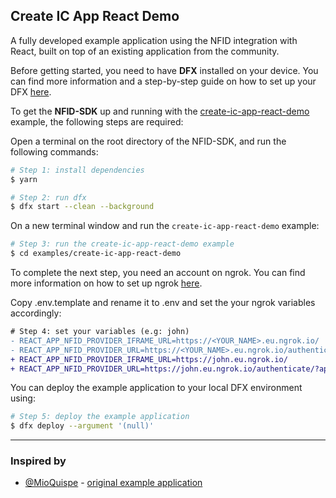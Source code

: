 ## Create IC App React Demo

A fully developed example application using the NFID integration with React, built on top of an existing application from the community.

Before getting started, you need to have **DFX** installed on your device. You can find more information and a step-by-step guide on how to set up your DFX [here](https://smartcontracts.org/docs/developers-guide/install-upgrade-remove.html). 

To get the **NFID-SDK** up and running with the [create-ic-app-react-demo](./examples/create-ic-app-react-demo/) example, the following steps are required: 

Open a terminal on the root directory of the NFID-SDK, and run the following commands:

```bash
# Step 1: install dependencies
$ yarn

# Step 2: run dfx 
$ dfx start --clean --background
```

On a new terminal window and run the `create-ic-app-react-demo` example:

```bash
# Step 3: run the create-ic-app-react-demo example
$ cd examples/create-ic-app-react-demo
```

To complete the next step, you need an account on ngrok. You can find more information on how to set up ngrok [here](https://ngrok.com/docs/).

Copy .env.template and rename it to .env and set the your ngrok variables accordingly:

```diff
# Step 4: set your variables (e.g: john)
- REACT_APP_NFID_PROVIDER_IFRAME_URL=https://<YOUR_NAME>.eu.ngrok.io/
- REACT_APP_NFID_PROVIDER_URL=https://<YOUR_NAME>.eu.ngrok.io/authenticate/?applicationName=NFID-Demo
+ REACT_APP_NFID_PROVIDER_IFRAME_URL=https://john.eu.ngrok.io/
+ REACT_APP_NFID_PROVIDER_URL=https://john.eu.ngrok.io/authenticate/?applicationName=NFID-Demo
```

You can deploy the example application to your local DFX environment using:

```bash
# Step 5: deploy the example application
$ dfx deploy --argument '(null)'
```

---

### Inspired by

- [@MioQuispe](https://github.com/MioQuispe) - [original example application](https://github.com/MioQuispe/create-ic-app)
